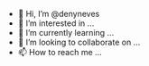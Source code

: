 - 👋 Hi, I’m @denyneves
- 👀 I’m interested in ...
- 🌱 I’m currently learning ...
- 💞️ I’m looking to collaborate on ...
- 📫 How to reach me ...

<!---
denyneves/denyneves is a ✨ special ✨ repository because its `README.md` (this file) appears on your GitHub profile.
You can click the Preview link to take a look at your changes.
--->
